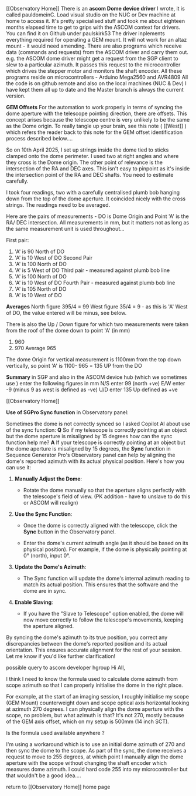 [[Observatory Home]]
There is an **ascom Dome device driver** I wrote, it is called pauldomeinC. Load visual studio on the NUC or Dev machine at home to access it. It's pretty specialised stuff and took me about eighteen months elapsed time to get to grips with the ASCOM context for drivers. You can find it on Github under paulskirk53 The driver inplements everything required for operating a GEM mount. It will not work for an altaz mount - it would need amending.
There are also programs which receive data (commands and requests) from the ASCOM driver and carry them out. e.g. the ASCOM dome driver might get a request from the SGP client to slew to a particular azimuth. It passes this request to the microcontroller which drives the stepper motor and monitors the shaft encoder. All these programs reside on microcontrollers - Arduino Mega2560 and AVR4809
All the code is on github remote and also on the local machines (NUC  & Dev) I have kept them all up to date and the Master branch is always the current version.

**GEM Offsets**
For the automation to work properly in terms of syncing the dome aperture with the telescope pointing direction, there are offsets. This concept arises because the telescope centre is very unlikely to be the same as the Dome origin. To really tangle up your brain, see this note ( [[West]] ) which refers the reader back to this note for the GEM offset identification process described below....

So on 10th April 2025, I set up strings inside the dome tied to sticks clamped onto the dome perimeter. I used two at right angles and where they cross is the Dome origin.
The other point of relevance is the intersection of the RA and DEC axes. This isn't easy to pinpoint as it's inside the intersection point of the RA and DEC shafts. You need to estimate carefully.

I took four readings, two with a carefully centralised plumb bob hanging down from the top of the dome aperture. It coincided nicely with the cross strings. The readings need to be averaged.

Here are the pairs of measurements - DO is Dome Origin and Point 'A' is the RA/ DEC intersection. All measurements in mm, but it matters not as long as the same measurement unit is used throughout...

First pair:
1. 'A' is 90 North of DO
2. 'A' is 10 West of DO
Second Pair
3. 'A' is 100 North of DO
4. 'A' is 5 West of DO
Third pair - measured against plumb bob line
5. 'A' is 100 North of DO
6. 'A' is 10 West of DO
Fourth Pair - measured against plumb bob line
7. 'A' is 105 North of DO
8. 'A' is 10 West of DO

**Averages**
North figure 395/4 = 99
West figure 35/4 = 9 - as this is 'A' West of DO, the value entered will be minus, see below.

There is also the Up / Down figure for which two measurements were taken from the roof of the dome down to point 'A' (in mm)
1. 960
2. 970
Average 965

The dome Origin for vertical measurement is 1100mm from the top down vertically, so point 'A' is 1100- 965 = 135 UP from the DO

**Summary**
in SGP and also in the ASCOM device hub (which we sometimes use ) enter the following figures in mm
N/S enter 99 (north +ve)
E/W enter -9  (minus 9 as west is defined as -ve)
U/D enter 135 Up defined as +ve

[[Observatory Home]]

**Use of SGPro Sync function** in Observatory panel:

Sometimes the dome is not correctly synced so I asked Copilot AI about use of the sync function:
**Q**
So if my telescope is correctly pointing at an object but the dome aperture is misaligned by 15 degrees how can the sync function help me?
**A**
If your telescope is correctly pointing at an object but the dome aperture is misaligned by 15 degrees, the **Sync** function in Sequence Generator Pro's Observatory panel can help by aligning the dome's reported azimuth with its actual physical position. Here's how you can use it:

1. **Manually Adjust the Dome**:
    
    - Rotate the dome manually so that the aperture aligns perfectly with the telescope's field of view. (PK addition - have to unslave to do this or ASCOM will realign)
        
2. **Use the Sync Function**:
    
    - Once the dome is correctly aligned with the telescope, click the **Sync** button in the Observatory panel.
        
    - Enter the dome's current azimuth angle (as it should be based on its physical position). For example, if the dome is physically pointing at 0° (north), input 0°.
        
3. **Update the Dome's Azimuth**:
    
    - The Sync function will update the dome's internal azimuth reading to match its actual position. This ensures that the software and the dome are in sync.
        
4. **Enable Slaving**:
    
    - If you have the "Slave to Telescope" option enabled, the dome will now move correctly to follow the telescope's movements, keeping the aperture aligned.
        

By syncing the dome's azimuth to its true position, you correct any discrepancies between the dome's reported position and its actual orientation. This ensures accurate alignment for the rest of your session. Let me know if you'd like further clarification!


possible query to ascom developer hgroup
Hi All,

I think I need to know the formula used to calculate dome azimuth from scope azimuth so that I can properly initialise the dome in the right place.

For example, at the start of an imaging session, I roughly initialise my scope (GEM Mount) counterweight down and scope optical axis horizontal looking at azimuth 270 degrees. I can physically align the dome aperture with the scope, no problem, but what azimuth is that? It's not 270, mostly because of the GEM axis offset, which on my setup is 500mm (14 inch SCT).

Is the formula used available anywhere ?

I'm using a workaround which is to use an initial dome azimuth of 270 and then sync the dome to the scope. As part of the sync, the dome receives a request to move to 255 degrees, at which point I manually align the dome aperture with the scope without changing the shaft encoder which measures dome azimuth. I could hard code 255 into my microcontroller but that wouldn't be a good idea....


return to [[Observatory Home]] home page